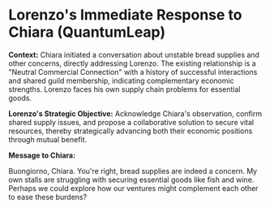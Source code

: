 # Lorenzo's Immediate Response to Chiara (QuantumLeap)

**Context:** Chiara initiated a conversation about unstable bread supplies and other concerns, directly addressing Lorenzo. The existing relationship is a "Neutral Commercial Connection" with a history of successful interactions and shared guild membership, indicating complementary economic strengths. Lorenzo faces his own supply chain problems for essential goods.

**Lorenzo's Strategic Objective:** Acknowledge Chiara's observation, confirm shared supply issues, and propose a collaborative solution to secure vital resources, thereby strategically advancing both their economic positions through mutual benefit.

**Message to Chiara:**

Buongiorno, Chiara. You're right, bread supplies are indeed a concern. My own stalls are struggling with securing essential goods like fish and wine. Perhaps we could explore how our ventures might complement each other to ease these burdens?
